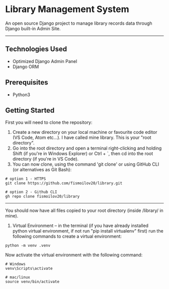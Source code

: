 # Library Management System

An open source Django project to manage library records data through Django built-in Admin Site.

***

## Technologies Used
  - Optimized Django Admin Panel
  - Django ORM
## Prerequisites
  - Python3
  
## Getting Started
First you will need to clone the repository:
  1) Create a new directory on your local machine or favourite code editor (VS Code, Atom etc...). I have called mine library. This is your "root directory".
  2) Go into the root directory and open a terminal right-clicking and holding Shift (if you're in Windows Explorer) or Ctrl + \`, then cd into the root directory (if you're in VS Code).
  3) You can now clone, using the command 'git clone' or using GitHub CLI (or alternatives as Git Bash):
  ```
  # option 1 - HTTPS
  git clone https://github.com/fismoilov20/library.git
  
  # option 2 - Github CLI
  gh repo clone fismoilov20/library
  ```
***

You should now have all files copied to your root directory (inside /library/ in mine). 
  1) Virtual Environment – in the terminal (if you have already installed python virtual environment, if not run "pip install virtualenv" first) run the following commands to create a virtual environment:
```
python -m venv .venv
```
Now activate the virtual environment with the following command:
```
# Windows
venv\Scripts\activate

# mac/linux
source venv/bin/activate
```

